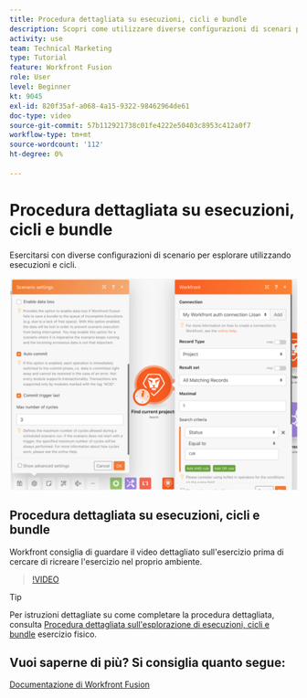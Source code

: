 ```yaml
---
title: Procedura dettagliata su esecuzioni, cicli e bundle
description: Scopri come utilizzare diverse configurazioni di scenari per esplorare l’utilizzo di esecuzioni e cicli in [!DNL Adobe Workfront Fusion].
activity: use
team: Technical Marketing
type: Tutorial
feature: Workfront Fusion
role: User
level: Beginner
kt: 9045
exl-id: 820f35af-a068-4a15-9322-98462964de61
doc-type: video
source-git-commit: 57b112921738c01fe4222e50403c8953c412a0f7
workflow-type: tm+mt
source-wordcount: '112'
ht-degree: 0%

---
```


# Procedura dettagliata su esecuzioni, cicli e bundle

Esercitarsi con diverse configurazioni di scenario per esplorare utilizzando esecuzioni e cicli.

![Immagine delle impostazioni di cicli e esecuzioni](assets/execution-history-and-scheduling-6.png)

## Procedura dettagliata su esecuzioni, cicli e bundle

Workfront consiglia di guardare il video dettagliato sull&#39;esercizio prima di cercare di ricreare l&#39;esercizio nel proprio ambiente.

>[!VIDEO](https://video.tv.adobe.com/v/335286/?quality=12&learn=on)

>[!TIP]
>
>Per istruzioni dettagliate su come completare la procedura dettagliata, consulta [Procedura dettagliata sull&#39;esplorazione di esecuzioni, cicli e bundle](https://experienceleague.adobe.com/docs/workfront-learn/tutorials-workfront/fusion/exercises/exploring-runs-cycles-and-bundles.html?lang=en) esercizio fisico.


## Vuoi saperne di più? Si consiglia quanto segue:

[Documentazione di Workfront Fusion](https://experienceleague.adobe.com/docs/workfront/using/adobe-workfront-fusion/workfront-fusion-2.html?lang=en)

